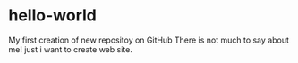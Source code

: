 # hello-world
My first creation of new repositoy on GitHub
There is not much to say about me!
just i want to create web site.
